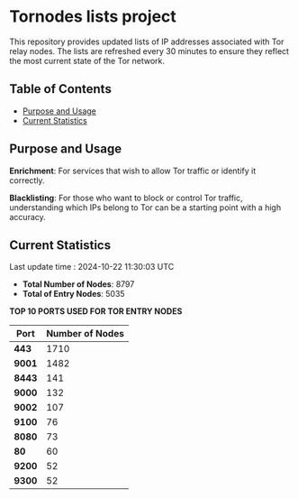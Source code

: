 # Tornodes lists project

This repository provides updated lists of IP addresses associated with Tor relay nodes. The lists are refreshed every 30 minutes to ensure they reflect the most current state of the Tor network.

## Table of Contents

- [Purpose and Usage](#purpose-and-usage)
- [Current Statistics](#current-statistics)


## Purpose and Usage

**Enrichment**: For services that wish to allow Tor traffic or identify it correctly.

**Blacklisting**: For those who want to block or control Tor traffic, understanding which IPs belong to Tor can be a starting point with a high accuracy.

## Current Statistics

Last update time : 2024-10-22 11:30:03 UTC

- **Total Number of Nodes**: 8797
- **Total of Entry Nodes**: 5035

**TOP 10 PORTS USED FOR TOR ENTRY NODES**

| **Port** | **Number of Nodes** |
|------|-----------------|
| **443**   | 1710  |
| **9001**   | 1482  |
| **8443**   | 141  |
| **9000**   | 132  |
| **9002**   | 107  |
| **9100**   | 76  |
| **8080**   | 73  |
| **80**   | 60  |
| **9200**   | 52  |
| **9300**   | 52  |

